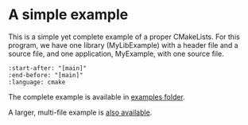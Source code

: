 # A simple example

This is a simple yet complete example of a proper CMakeLists. For this program, we have one library (MyLibExample) with a header file and a source file,
and one application, MyExample, with one source file.

```{literalinclude} ../../examples/simple-project/CMakeLists.txt
:start-after: "[main]"
:end-before: "[main]"
:language: cmake
```

The complete example is available in [examples folder](https://gitlab.com/CLIUtils/modern-cmake/tree/master/examples/simple-project).

A larger, multi-file example is [also available](https://gitlab.com/CLIUtils/modern-cmake/tree/master/examples/extended-project).
